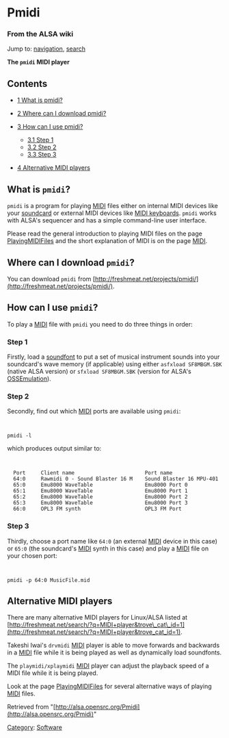 Pmidi
=====

### From the ALSA wiki

Jump to: [navigation](#mw-head), [search](#p-search)

**The `pmidi` MIDI player**

Contents
--------

-   [1 What is pmidi?](#What_is_pmidi.3F)
-   [2 Where can I download pmidi?](#Where_can_I_download_pmidi.3F)
-   [3 How can I use pmidi?](#How_can_I_use_pmidi.3F)
    -   [3.1 Step 1](#Step_1)
    -   [3.2 Step 2](#Step_2)
    -   [3.3 Step 3](#Step_3)

-   [4 Alternative MIDI players](#Alternative_MIDI_players)

What is `pmidi`?
----------------

`pmidi` is a program for playing [MIDI](/MIDI "MIDI") files either on
internal MIDI devices like your [soundcard](/Soundcard "Soundcard") or
external MIDI devices like [MIDI
keyboards](/MIDI_keyboards "MIDI keyboards"). `pmidi` works with ALSA's
sequencer and has a simple command-line user interface.

Please read the general introduction to playing MIDI files on the page
[PlayingMIDIFiles](/PlayingMIDIFiles "PlayingMIDIFiles") and the short
explanation of MIDI is on the page [MIDI](/MIDI "MIDI").

Where can I download `pmidi`?
-----------------------------

You can download `pmidi` from
[http://freshmeat.net/projects/pmidi/](http://freshmeat.net/projects/pmidi/).

How can I use `pmidi`?
----------------------

To play a [MIDI](/MIDI "MIDI") file with `pmidi` you need to do three
things in order:

### Step 1

Firstly, load a [soundfont](/Soundfont "Soundfont") to put a set of
musical instrument sounds into your soundcard's wave memory (if
applicable) using either `asfxload SF8MBGM.SBK` (native ALSA version) or
`sfxload SF8MBGM.SBK` (version for ALSA's
[OSSEmulation](/OSSEmulation "OSSEmulation")).

### Step 2

Secondly, find out which [MIDI](/MIDI "MIDI") ports are available using
`pmidi`:

` `

    pmidi -l

which produces output similar to:

` `

      Port     Client name                       Port name
      64:0     Rawmidi 0 - Sound Blaster 16 M    Sound Blaster 16 MPU-401
      65:0     Emu8000 WaveTable                 Emu8000 Port 0
      65:1     Emu8000 WaveTable                 Emu8000 Port 1
      65:2     Emu8000 WaveTable                 Emu8000 Port 2
      65:3     Emu8000 WaveTable                 Emu8000 Port 3
      66:0     OPL3 FM synth                     OPL3 FM Port

### Step 3

Thirdly, choose a port name like `64:0` (an external
[MIDI](/MIDI "MIDI") device in this case) or `65:0` (the soundcard's
[MIDI](/MIDI "MIDI") synth in this case) and play a [MIDI](/MIDI "MIDI")
file on your chosen port:

` `

    pmidi -p 64:0 MusicFile.mid

Alternative MIDI players
------------------------

There are many alternative MIDI players for Linux/ALSA listed at
[http://freshmeat.net/search/?q=MIDI+player&trove\_cat\_id=1](http://freshmeat.net/search/?q=MIDI+player&trove_cat_id=1).

Takeshi Iwai's `drvmidi` [MIDI](/MIDI "MIDI") player is able to move
forwards and backwards in a [MIDI](/MIDI "MIDI") file while it is being
played as well as dynamically load soundfonts.

The `playmidi/xplaymidi` [MIDI](/MIDI "MIDI") player can adjust the
playback speed of a MIDI file while it is being played.

Look at the page
[PlayingMIDIFiles](/PlayingMIDIFiles "PlayingMIDIFiles") for several
alternative ways of playing [MIDI](/MIDI "MIDI") files.

Retrieved from
"[http://alsa.opensrc.org/Pmidi](http://alsa.opensrc.org/Pmidi)"

[Category](/Special:Categories "Special:Categories"):
[Software](/Category:Software "Category:Software")

